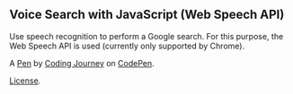 Voice Search with JavaScript (Web Speech API)
---------------------------------------------
Use speech recognition to perform a Google search. For this purpose, the Web Speech API is used (currently only supported by Chrome).

A [Pen](https://codepen.io/Coding_Journey/pen/ewrWyG) by [Coding Journey](https://codepen.io/Coding_Journey) on [CodePen](https://codepen.io).

[License](https://codepen.io/license/pen/ewrWyG).